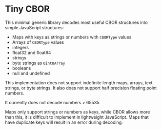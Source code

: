 # Tiny CBOR

This minimal generic library decodes most useful CBOR structures into simple
JavaScript structures:

- Maps with keys as strings or numbers with `CBORType` values
- Arrays of `CBORType` values
- integers
- float32 and float64
- strings
- byte strings as `Uint8Array`
- booleans
- null and undefined

This implementation does not support indefinite length maps, arrays, text
strings, or byte strings. It also does not support half precision floating point
numbers.

It currently does not decode numbers > 65535.

Maps only support strings or numbers as keys, while CBOR allows more than this,
it is difficult to implement in lightweight JavaScript. Maps that have duplicate
keys will result in an error during decoding.
